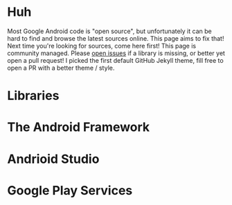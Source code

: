 # Huh

Most Google Android code is "open source", but unfortunately it can be hard to find and browse the latest sources online. This page aims to fix that! Next time you're looking for sources, come here first! This page is community managed. Please [open issues](https://github.com/pyricau/androidsrc/issues/new) if a library is missing, or better yet open a pull request! I picked the first default GitHub Jekyll theme, fill free to open a PR with a better theme / style.


# Libraries

# The Android Framework

# Andrioid Studio

# Google Play Services
